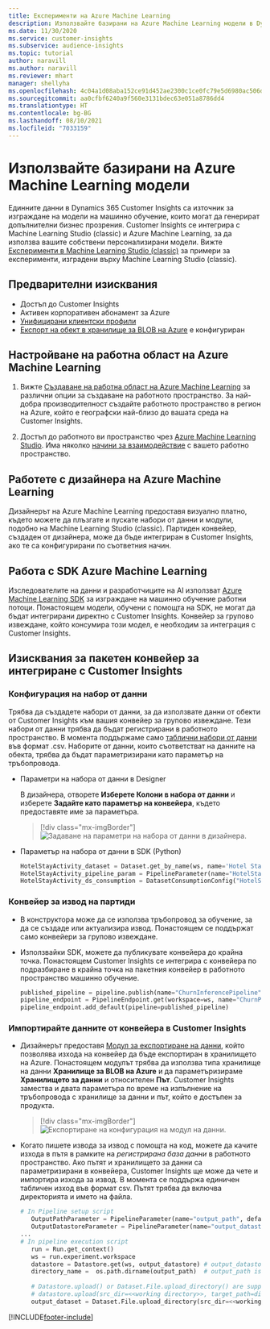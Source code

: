 ```yaml
---
title: Експерименти на Azure Machine Learning
description: Използвайте базирани на Azure Machine Learning модели в Dynamics 365 Customer Insights.
ms.date: 11/30/2020
ms.service: customer-insights
ms.subservice: audience-insights
ms.topic: tutorial
author: naravill
ms.author: naravill
ms.reviewer: mhart
manager: shellyha
ms.openlocfilehash: 4c04a1d08aba152ce91d452ae2300c1ce0fc79e5d6980ac506dc40d9914c9fca
ms.sourcegitcommit: aa0cfbf6240a9f560e3131bdec63e051a8786dd4
ms.translationtype: HT
ms.contentlocale: bg-BG
ms.lasthandoff: 08/10/2021
ms.locfileid: "7033159"
---
```

# <a name="use-azure-machine-learning-based-models"></a>Използвайте базирани на Azure Machine Learning модели

Единните данни в Dynamics 365 Customer Insights са източник за изграждане на модели на машинно обучение, които могат да генерират допълнителни бизнес прозрения. Customer Insights се интегрира с Machine Learning Studio (classic) и Azure Machine Learning, за да използва вашите собствени персонализирани модели. Вижте [Експерименти в Machine Learning Studio (classic)](machine-learning-studio-experiments.md) за примери за експерименти, изградени върху Machine Learning Studio (classic). 

## <a name="prerequisites"></a>Предварителни изисквания

- Достъп до Customer Insights
- Активен корпоративен абонамент за Azure
- [Унифицирани клиентски профили](data-unification.md)
- [Експорт на обект в хранилище за BLOB на Azure](export-azure-blob-storage.md) е конфигуриран

## <a name="set-up-azure-machine-learning-workspace"></a>Настройване на работна област на Azure Machine Learning

1. Вижте [Създаване на работна област на Azure Machine Learning](/azure/machine-learning/concept-workspace#-create-a-workspace) за различни опции за създаване на работното пространство. За най-добра производителност създайте работното пространство в регион на Azure, който е географски най-близо до вашата среда на Customer Insights.

1. Достъп до работното ви пространство чрез [Azure Machine Learning Studio](https://ml.azure.com/). Има няколко [начини за взаимодействие](/azure/machine-learning/concept-workspace#tools-for-workspace-interaction) с вашето работно пространство.

## <a name="work-with-azure-machine-learning-designer"></a>Работете с дизайнера на Azure Machine Learning

Дизайнерът на Azure Machine Learning предоставя визуално платно, където можете да плъзгате и пускате набори от данни и модули, подобно на Machine Learning Studio (classic). Партиден конвейер, създаден от дизайнера, може да бъде интегриран в Customer Insights, ако те са конфигурирани по съответния начин. 
   
## <a name="working-with-azure-machine-learning-sdk"></a>Работа с SDK Azure Machine Learning

Изследователите на данни и разработчиците на AI използват [Azure Machine Learning SDK](/python/api/overview/azure/ml/?preserve-view=true&view=azure-ml-py) за изграждане на машинно обучение работни потоци. Понастоящем модели, обучени с помощта на SDK, не могат да бъдат интегрирани директно с Customer Insights. Конвейер за групово извеждане, който консумира този модел, е необходим за интеграция с Customer Insights.

## <a name="batch-pipeline-requirements-to-integrate-with-customer-insights"></a>Изисквания за пакетен конвейер за интегриране с Customer Insights

### <a name="dataset-configuration"></a>Конфигурация на набор от данни

Трябва да създадете набори от данни, за да използвате данни от обекти от Customer Insights към вашия конвейер за групово извеждане. Тези набори от данни трябва да бъдат регистрирани в работното пространство. В момента поддържаме само [таблични набори от данни](/azure/machine-learning/how-to-create-register-datasets#tabulardataset) във формат .csv. Наборите от данни, които съответстват на данните на обекта, трябва да бъдат параметризирани като параметър на тръбопровода.
   
* Параметри на набора от данни в Designer
   
     В дизайнера, отворете **Изберете Колони в набора от данни** и изберете **Задайте като параметър на конвейера**, където предоставяте име за параметъра.

     > [!div class="mx-imgBorder"]
     > ![Задаване на параметри на набора от данни в дизайнера.](media/intelligence-designer-dataset-parameters.png "Задаване на параметри на набора от данни в дизайнера")
   
* Параметър на набора от данни в SDK (Python)
   
   ```python
   HotelStayActivity_dataset = Dataset.get_by_name(ws, name='Hotel Stay Activity Data')
   HotelStayActivity_pipeline_param = PipelineParameter(name="HotelStayActivity_pipeline_param", default_value=HotelStayActivity_dataset)
   HotelStayActivity_ds_consumption = DatasetConsumptionConfig("HotelStayActivity_dataset", HotelStayActivity_pipeline_param)
   ```

### <a name="batch-inference-pipeline"></a>Конвейер за извод на партиди
  
* В конструктора може да се използва тръбопровод за обучение, за да се създаде или актуализира извод. Понастоящем се поддържат само конвейери за групово извеждане.

* Използвайки SDK, можете да публикувате конвейера до крайна точка. Понастоящем Customer Insights се интегрира с конвейера по подразбиране в крайна точка на пакетния конвейер в работното пространство машинно обучение.
   
   ```python
   published_pipeline = pipeline.publish(name="ChurnInferencePipeline", description="Published Churn Inference pipeline")
   pipeline_endpoint = PipelineEndpoint.get(workspace=ws, name="ChurnPipelineEndpoint") 
   pipeline_endpoint.add_default(pipeline=published_pipeline)
   ```

### <a name="import-pipeline-data-into-customer-insights"></a>Импортирайте данните от конвейера в Customer Insights

* Дизайнерът предоставя [Модул за експортиране на данни](/azure/machine-learning/algorithm-module-reference/export-data), който позволява изхода на конвейер да бъде експортиран в хранилището на Azure. Понастоящем модулът трябва да използва типа хранилище на данни **Хранилище за BLOB на Azure** и да параметъризираме **Хранилището за данни** и относителен **Път**. Customer Insights замества и двата параметъра по време на изпълнение на тръбопровода с хранилище за данни и път, който е достъпен за продукта.
   > [!div class="mx-imgBorder"]
   > ![Експортиране на конфигурация на модул на данни.](media/intelligence-designer-importdata.png "Експортиране на конфигурация на модул на данни")
   
* Когато пишете извода за извод с помощта на код, можете да качите изхода в пътя в рамките на *регистрирана база данни* в работното пространство. Ако пътят и хранилището за данни са параметризирани в конвейера, Customer Insights ще може да чете и импортира изхода за извод. В момента се поддържа единичен табличен изход във формат csv. Пътят трябва да включва директорията и името на файла.

   ```python
   # In Pipeline setup script
      OutputPathParameter = PipelineParameter(name="output_path", default_value="HotelChurnOutput/HotelChurnOutput.csv")
      OutputDatastoreParameter = PipelineParameter(name="output_datastore", default_value="workspaceblobstore")
   ...
   # In pipeline execution script
      run = Run.get_context()
      ws = run.experiment.workspace
      datastore = Datastore.get(ws, output_datastore) # output_datastore is parameterized
      directory_name =  os.path.dirname(output_path)  # output_path is parameterized.
      
      # Datastore.upload() or Dataset.File.upload_directory() are supported methods to uplaod the data
      # datastore.upload(src_dir=<<working directory>>, target_path=directory_name, overwrite=False, show_progress=True)
      output_dataset = Dataset.File.upload_directory(src_dir=<<working directory>>, target = (datastore, directory_name)) # Remove trailing "/" from directory_name
   ```


[!INCLUDE[footer-include](../includes/footer-banner.md)]